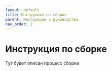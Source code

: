 ```yaml
---
layout: default
title: Инструкция по сборке
parent: Инструкции и руководства
nav_order: 2
---
```


# Инструкция по сборке
Тут будет описан процесс сборки
